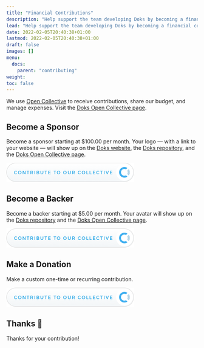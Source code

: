 ```yaml
---
title: "Financial Contributions"
description: "Help support the team developing Doks by becoming a financial contributor."
lead: "Help support the team developing Doks by becoming a financial contributor."
date: 2022-02-05T20:40:38+01:00
lastmod: 2022-02-05T20:40:38+01:00
draft: false
images: []
menu:
  docs:
    parent: "contributing"
weight:
toc: false
---
```


We use [Open Collective](https://opencollective.com/) to receive contributions, share our budget, and manage expenses. Visit the [Doks Open Collective page](https://opencollective.com/doks).

## Become a Sponsor

Become a sponsor starting at $100.00 per month. Your logo — with a link to your website — will show up on the [Doks website](https://getdoks.org/), the [Doks repository](https://github.com/h-enk/doks), and the [Doks Open Collective page](https://opencollective.com/doks).

[![Become a Sponsor](contribute-button.png)](https://opencollective.com/doks/contribute/sponsor-31303/checkout)

## Become a Backer

Become a backer starting at $5.00 per month. Your avatar will show up on the [Doks repository](https://github.com/h-enk/doks) and the [Doks Open Collective page](https://opencollective.com/doks).

[![Become a Backer](contribute-button.png)](https://opencollective.com/doks/contribute/backer-31302/checkout)

## Make a Donation

Make a custom one-time or recurring contribution.

[![Make a Donation](contribute-button.png)](https://opencollective.com/doks/donate)

## Thanks :green_heart:

Thanks for your contribution!
